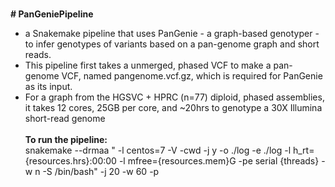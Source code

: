 <br><b># PanGeniePipeline</b></br> 
- a Snakemake pipeline that uses PanGenie - a graph-based genotyper - to infer genotypes of variants based on a pan-genome graph and short reads. 
- This pipeline first takes a unmerged, phased VCF to make a pan-genome VCF, named pangenome.vcf.gz, which is required for PanGenie as its input.
- For a graph from the HGSVC + HPRC (n=77) diploid, phased assemblies, it takes 12 cores, 25GB per core, and ~20hrs to genotype a 30X Illumina short-read genome
<br></br>
<b>To run the pipeline:</b>
<br> snakemake --drmaa " -l centos=7 -V -cwd -j y -o ./log -e ./log -l h_rt={resources.hrs}:00:00 -l mfree={resources.mem}G -pe serial {threads} -w n -S /bin/bash" -j 20 -w 60 -p </br>
